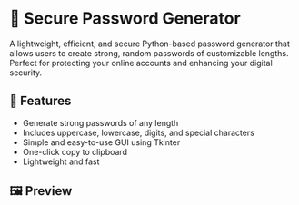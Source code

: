 # 🔐 Secure Password Generator

A lightweight, efficient, and secure Python-based password generator that allows users to create strong, random passwords of customizable lengths. Perfect for protecting your online accounts and enhancing your digital security.

## 🚀 Features

- Generate strong passwords of any length
- Includes uppercase, lowercase, digits, and special characters
- Simple and easy-to-use GUI using Tkinter
- One-click copy to clipboard
- Lightweight and fast

## 🖼️ Preview

<!-- Add a screenshot named `screenshot.png` in your r>

## 🛠️ Technologies Used

- Python 3.x
- Tkinter (for GUI)
- `random` and `string` modules (for password generation)
- `pyperclip` (to copy password to clipboard)

## 📦 Installation

1. **Clone the repository**
   ```bash
   git clone https://github.com/Priangshu-18/Secure-Password-Generator.git
   cd Secure-Password-Generator
